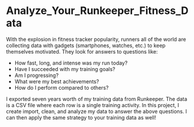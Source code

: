# Analyze_Your_Runkeeper_Fitness_Data

With the explosion in fitness tracker popularity, runners all of the world are collecting data with gadgets (smartphones, watches, etc.) to keep themselves motivated. They look for answers to questions like:

* How fast, long, and intense was my run today?
* Have I succeeded with my training goals?
* Am I progressing?
* What were my best achievements?
* How do I perform compared to others?


I exported seven years worth of my training data from Runkeeper. The data is a CSV file where each row is a single training activity. In this project, I create import, clean, and analyze my data to answer the above questions. I can then apply the same strategy to your training data as well!
